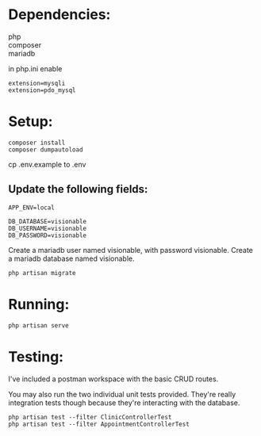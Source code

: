 # Dependencies:

php<br> 
composer<br>
mariadb<br> 

in php.ini enable

```
extension=mysqli 
extension=pdo_mysql
```

# Setup:

```
composer install 
composer dumpautoload 
```

cp .env.example to .env 

## Update the following fields:

```
APP_ENV=local 

DB_DATABASE=visionable 
DB_USERNAME=visionable 
DB_PASSWORD=visionable 
```

Create a mariadb user named visionable, with password visionable. 
Create a mariadb database named visionable. 

```
php artisan migrate 
```

# Running:

```
php artisan serve 
```

# Testing:

I've included a postman workspace with the basic CRUD routes. 

You may also run the two individual unit tests provided. They're really integration tests though because they're interacting with the database. 

```
php artisan test --filter ClinicControllerTest
php artisan test --filter AppointmentControllerTest
```
